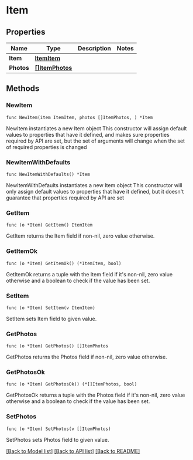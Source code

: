 # Item

## Properties

Name | Type | Description | Notes
------------ | ------------- | ------------- | -------------
**Item** | [**ItemItem**](ItemItem.md) |  | 
**Photos** | [**[]ItemPhotos**](ItemPhotos.md) |  | 

## Methods

### NewItem

`func NewItem(item ItemItem, photos []ItemPhotos, ) *Item`

NewItem instantiates a new Item object
This constructor will assign default values to properties that have it defined,
and makes sure properties required by API are set, but the set of arguments
will change when the set of required properties is changed

### NewItemWithDefaults

`func NewItemWithDefaults() *Item`

NewItemWithDefaults instantiates a new Item object
This constructor will only assign default values to properties that have it defined,
but it doesn't guarantee that properties required by API are set

### GetItem

`func (o *Item) GetItem() ItemItem`

GetItem returns the Item field if non-nil, zero value otherwise.

### GetItemOk

`func (o *Item) GetItemOk() (*ItemItem, bool)`

GetItemOk returns a tuple with the Item field if it's non-nil, zero value otherwise
and a boolean to check if the value has been set.

### SetItem

`func (o *Item) SetItem(v ItemItem)`

SetItem sets Item field to given value.


### GetPhotos

`func (o *Item) GetPhotos() []ItemPhotos`

GetPhotos returns the Photos field if non-nil, zero value otherwise.

### GetPhotosOk

`func (o *Item) GetPhotosOk() (*[]ItemPhotos, bool)`

GetPhotosOk returns a tuple with the Photos field if it's non-nil, zero value otherwise
and a boolean to check if the value has been set.

### SetPhotos

`func (o *Item) SetPhotos(v []ItemPhotos)`

SetPhotos sets Photos field to given value.



[[Back to Model list]](../README.md#documentation-for-models) [[Back to API list]](../README.md#documentation-for-api-endpoints) [[Back to README]](../README.md)


